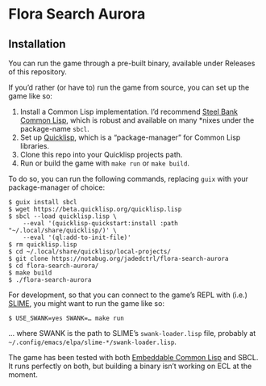 # Flora Search Aurora

## Installation

You can run the game through a pre-built binary, available under Releases of this repository.

If you’d rather (or have to) run the game from source, you can set up the game like so:

1. Install a Common Lisp implementation. I’d recommend [Steel Bank Common Lisp](http://www.sbcl.org/), which is robust and available on many *nixes under the package-name `sbcl`.
2. Set up [Quicklisp](https://quicklisp.org/), which is a “package-manager” for Common Lisp libraries.
3. Clone this repo into your Quicklisp projects path.
4. Run or build the game with `make run` or `make build`.

To do so, you can run the following commands, replacing `guix` with your package-manager of choice:

```
$ guix install sbcl
$ wget https://beta.quicklisp.org/quicklisp.lisp
$ sbcl --load quicklisp.lisp \
	--eval '(quicklisp-quickstart:install :path "~/.local/share/quicklisp/)' \
	--eval '(ql:add-to-init-file)'
$ rm quicklisp.lisp
$ cd ~/.local/share/quicklisp/local-projects/
$ git clone https://notabug.org/jadedctrl/flora-search-aurora
$ cd flora-search-aurora/
$ make build
$ ./flora-search-aurora
```

For development, so that you can connect to the game’s REPL with (i.e.) [SLIME](https://slime.common-lisp.dev/), you might want to run the game like so:

`$ USE_SWANK=yes SWANK=… make run`

… where SWANK is the path to SLIME’s `swank-loader.lisp` file, probably at `~/.config/emacs/elpa/slime-*/swank-loader.lisp`.

The game has been tested with both [Embeddable Common Lisp](https://ecl.common-lisp.dev/) and SBCL. It runs perfectly on both, but building a binary isn’t working on ECL at the moment.
